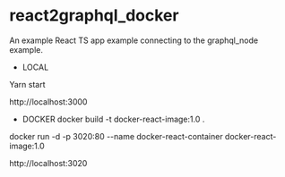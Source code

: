 # react2graphql_docker
An example React TS app example connecting to the graphql_node example.


- LOCAL 

Yarn start

http://localhost:3000

- DOCKER 
docker build -t docker-react-image:1.0 .

docker run -d -p 3020:80 --name docker-react-container docker-react-image:1.0

http://localhost:3020

